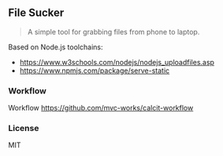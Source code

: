 
File Sucker
----

> A simple tool for grabbing files from phone to laptop.

Based on Node.js toolchains:

* https://www.w3schools.com/nodejs/nodejs_uploadfiles.asp
* https://www.npmjs.com/package/serve-static

### Workflow

Workflow https://github.com/mvc-works/calcit-workflow

### License

MIT
